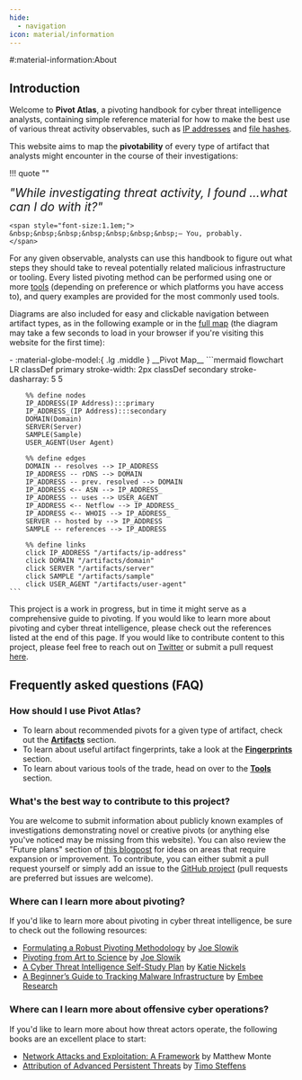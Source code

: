 ```yaml
---
hide:
  - navigation
icon: material/information
---
```


#:material-information:About

## Introduction

Welcome to **Pivot Atlas**, a pivoting handbook for cyber threat intelligence analysts, containing simple reference material for how to make the best use of various threat activity observables, such as [IP addresses](/artifacts/ip-address) and [file hashes](/fingerprints#file-hash).

This website aims to map the **pivotability** of every type of artifact that analysts might encounter in the course of their investigations:

!!! quote ""
    <div class="word-flip">
		<span style="font-size:1.5em;font-style: italic;" id="word">"While investigating threat activity, I found </span>
		<span id="dynamic-word-container">
			<span style="font-size:1.5em;font-style: italic;" id="indefinite-article"></span>
			<span style="font-size:1.5em;" id="dynamic-word" class="animated-word"></span>
		</span>
		<span id="word-list" style="display: none;">
			domain,IP address,sample,file hash,certificate,user agent
		</span>
		<span style="font-size:1.5em;font-style: italic;">...what can I do with it?"</span>
	</div>
	
	<span style="font-size:1.1em;">
	&nbsp;&nbsp;&nbsp;&nbsp;&nbsp;&nbsp;&nbsp;— You, probably.
	</span>

For any given observable, analysts can use this handbook to figure out what steps they should take to reveal potentially related malicious infrastructure or tooling. Every listed pivoting method can be performed using one or more [tools](/tools) (depending on preference or which platforms you have access to), and query examples are provided for the most commonly used tools.

Diagrams are also included for easy and clickable navigation between artifact types, as in the following example or in the [full map](/map) (the diagram may take a few seconds to load in your browser if you're visiting this website for the first time):

<div class="grid cards" markdown>
-   :material-globe-model:{ .lg .middle } __Pivot Map__
	```mermaid
	flowchart LR
		classDef primary stroke-width: 2px
		classDef secondary stroke-dasharray: 5 5
		
		%% define nodes
		IP_ADDRESS(IP Address):::primary
		IP_ADDRESS_(IP Address):::secondary
		DOMAIN(Domain)
		SERVER(Server)
		SAMPLE(Sample)
		USER_AGENT(User Agent)
		
		%% define edges
		DOMAIN -- resolves --> IP_ADDRESS
		IP_ADDRESS -- rDNS --> DOMAIN
		IP_ADDRESS -- prev. resolved --> DOMAIN
		IP_ADDRESS <-- ASN --> IP_ADDRESS_
		IP_ADDRESS -- uses --> USER_AGENT
		IP_ADDRESS <-- Netflow --> IP_ADDRESS_
		IP_ADDRESS <-- WHOIS --> IP_ADDRESS_
		SERVER -- hosted by --> IP_ADDRESS
		SAMPLE -- references --> IP_ADDRESS
		
		%% define links
		click IP_ADDRESS "/artifacts/ip-address"
		click DOMAIN "/artifacts/domain"
		click SERVER "/artifacts/server"
		click SAMPLE "/artifacts/sample"
		click USER_AGENT "/artifacts/user-agent"
	```
</div>

This project is a work in progress, but in time it might serve as a comprehensive guide to pivoting. If you would like to learn more about pivoting and cyber threat intelligence, please check out the references listed at the end of this page. If you would like to contribute content to this project, please feel free to reach out on [Twitter](https://twitter.com/AmitaiCo) or submit a pull request [here](https://github.com/korniko98/pivot-atlas).

## Frequently asked questions (FAQ)

### How should I use Pivot Atlas?
* To learn about recommended pivots for a given type of artifact, check out the **[Artifacts](/artifacts)** section.
* To learn about useful artifact fingerprints, take a look at the **[Fingerprints](/fingerprints)** section.
* To learn about various tools of the trade, head on over to the **[Tools](/tools)** section.

### What's the best way to contribute to this project?
You are welcome to submit information about publicly known examples of investigations demonstrating novel or creative pivots (or anything else you've noticed may be missing from this website). You can also review the "Future plans" section of [this blogpost](/updates/2024/05/13/hello-world/) for ideas on areas that require expansion or improvement. To contribute, you can either submit a pull request yourself or simply add an issue to the [GitHub project](https://github.com/korniko98/pivot-atlas/issues/new) (pull requests are preferred but issues are welcome).

### Where can I learn more about pivoting?
If you'd like to learn more about pivoting in cyber threat intelligence, be sure to check out the following resources:

* [Formulating a Robust Pivoting Methodology](https://pylos.co/wp-content/uploads/2021/02/pivoting.pdf) by [Joe Slowik](https://twitter.com/jfslowik)
* [Pivoting from Art to Science](https://www.youtube.com/watch?v=IhUJH_mgVVk) by [Joe Slowik](https://twitter.com/jfslowik)
* [A Cyber Threat Intelligence Self-Study Plan](https://medium.com/katies-five-cents/a-cyber-threat-intelligence-self-study-plan-part-2-d04b7a529d36) by [Katie Nickels](https://twitter.com/likethecoins)
* [A Beginner’s Guide to Tracking Malware Infrastructure](https://censys.com/a-beginners-guide-to-tracking-malware-infrastructure/) by [Embee Research](https://twitter.com/embee_research)

### Where can I learn more about offensive cyber operations?
If you'd like to learn more about how threat actors operate, the following books are an excellent place to start:

* [Network Attacks and Exploitation: A Framework](https://www.wiley.com/en-us/Network+Attacks+and+Exploitation%3A+A+Framework-p-9781118987124) by Matthew Monte
* [Attribution of Advanced Persistent Threats](https://link.springer.com/book/10.1007/978-3-662-61313-9) by [Timo Steffens](https://twitter.com/Timo_Steffens)